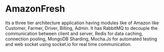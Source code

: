 # AmazonFresh
Its a three tier architecture application having modules like of Amazon like Customer, Farmer, Driver, Billing, Admin. 
It has RabbitMQ to decouple the communication between client and server, Redis for data caching, connection pooling, MongoDB Sharding, Mocha.Js for automated testing and web socket using socket.io for real time communication.
